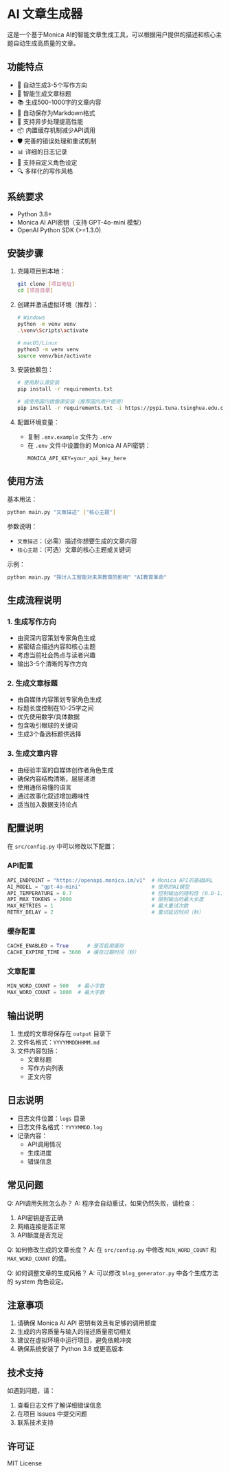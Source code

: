 # AI 文章生成器

这是一个基于Monica AI的智能文章生成工具，可以根据用户提供的描述和核心主题自动生成高质量的文章。

## 功能特点

- 🚀 自动生成3-5个写作方向
- 📝 智能生成文章标题
- 📚 生成500-1000字的文章内容
- 💾 自动保存为Markdown格式
- 🔄 支持异步处理提高性能
- 📦 内置缓存机制减少API调用
- 🛡️ 完善的错误处理和重试机制
- 📊 详细的日志记录
- 🎯 支持自定义角色设定
- 🔍 多样化的写作风格

## 系统要求

- Python 3.8+
- Monica AI API密钥（支持 GPT-4o-mini 模型）
- OpenAI Python SDK (>=1.3.0)

## 安装步骤

1. 克隆项目到本地：
   ```bash
   git clone [项目地址]
   cd [项目目录]
   ```

2. 创建并激活虚拟环境（推荐）：
   ```bash
   # Windows
   python -m venv venv
   .\venv\Scripts\activate

   # macOS/Linux
   python3 -m venv venv
   source venv/bin/activate
   ```

3. 安装依赖包：
   ```bash
   # 使用默认源安装
   pip install -r requirements.txt

   # 或使用国内镜像源安装（推荐国内用户使用）
   pip install -r requirements.txt -i https://pypi.tuna.tsinghua.edu.cn/simple
   ```

4. 配置环境变量：
   - 复制 `.env.example` 文件为 `.env`
   - 在 `.env` 文件中设置你的 Monica AI API密钥：
     ```
     MONICA_API_KEY=your_api_key_here
     ```

## 使用方法

基本用法：
```bash
python main.py "文章描述" ["核心主题"]
```

参数说明：
- `文章描述`：（必需）描述你想要生成的文章内容
- `核心主题`：（可选）文章的核心主题或关键词

示例：
```bash
python main.py "探讨人工智能对未来教育的影响" "AI教育革命"
```

## 生成流程说明

### 1. 生成写作方向
- 由资深内容策划专家角色生成
- 紧密结合描述内容和核心主题
- 考虑当前社会热点与读者兴趣
- 输出3-5个清晰的写作方向

### 2. 生成文章标题
- 由自媒体内容策划专家角色生成
- 标题长度控制在10-25字之间
- 优先使用数字/具体数据
- 包含吸引眼球的关键词
- 生成3个备选标题供选择

### 3. 生成文章内容
- 由经验丰富的自媒体创作者角色生成
- 确保内容结构清晰，层层递进
- 使用通俗易懂的语言
- 通过故事化叙述增加趣味性
- 适当加入数据支持论点

## 配置说明

在 `src/config.py` 中可以修改以下配置：

### API配置
```python
API_ENDPOINT = "https://openapi.monica.im/v1"  # Monica API的基础URL
AI_MODEL = "gpt-4o-mini"                       # 使用的AI模型
API_TEMPERATURE = 0.7                          # 控制输出的随机性 (0.0-1.0)
API_MAX_TOKENS = 2000                          # 限制输出的最大长度
MAX_RETRIES = 1                                # 最大重试次数
RETRY_DELAY = 2                                # 重试延迟时间（秒）
```

### 缓存配置
```python
CACHE_ENABLED = True      # 是否启用缓存
CACHE_EXPIRE_TIME = 3600  # 缓存过期时间（秒）
```

### 文章配置
```python
MIN_WORD_COUNT = 500   # 最小字数
MAX_WORD_COUNT = 1000  # 最大字数
```

## 输出说明

1. 生成的文章将保存在 `output` 目录下
2. 文件名格式：`YYYYMMDDHHMM.md`
3. 文件内容包括：
   - 文章标题
   - 写作方向列表
   - 正文内容

## 日志说明

- 日志文件位置：`logs` 目录
- 日志文件名格式：`YYYYMMDD.log`
- 记录内容：
  * API调用情况
  * 生成进度
  * 错误信息

## 常见问题

Q: API调用失败怎么办？
A: 程序会自动重试，如果仍然失败，请检查：
1. API密钥是否正确
2. 网络连接是否正常
3. API额度是否充足

Q: 如何修改生成的文章长度？
A: 在 `src/config.py` 中修改 `MIN_WORD_COUNT` 和 `MAX_WORD_COUNT` 的值。

Q: 如何调整文章的生成风格？
A: 可以修改 `blog_generator.py` 中各个生成方法的 system 角色设定。

## 注意事项

1. 请确保 Monica AI API 密钥有效且有足够的调用额度
2. 生成的内容质量与输入的描述质量密切相关
3. 建议在虚拟环境中运行项目，避免依赖冲突
4. 确保系统安装了 Python 3.8 或更高版本

## 技术支持

如遇到问题，请：
1. 查看日志文件了解详细错误信息
2. 在项目 Issues 中提交问题
3. 联系技术支持

## 许可证

MIT License